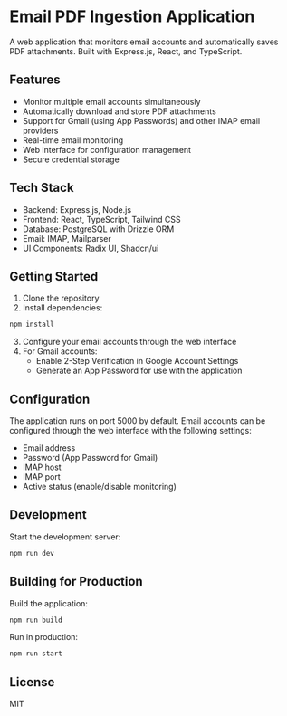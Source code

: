 
# Email PDF Ingestion Application

A web application that monitors email accounts and automatically saves PDF attachments. Built with Express.js, React, and TypeScript.

## Features

- Monitor multiple email accounts simultaneously
- Automatically download and store PDF attachments
- Support for Gmail (using App Passwords) and other IMAP email providers
- Real-time email monitoring
- Web interface for configuration management
- Secure credential storage

## Tech Stack

- Backend: Express.js, Node.js
- Frontend: React, TypeScript, Tailwind CSS
- Database: PostgreSQL with Drizzle ORM
- Email: IMAP, Mailparser
- UI Components: Radix UI, Shadcn/ui

## Getting Started

1. Clone the repository
2. Install dependencies:
```bash
npm install
```
3. Configure your email accounts through the web interface
4. For Gmail accounts:
   - Enable 2-Step Verification in Google Account Settings
   - Generate an App Password for use with the application

## Configuration

The application runs on port 5000 by default. Email accounts can be configured through the web interface with the following settings:

- Email address
- Password (App Password for Gmail)
- IMAP host
- IMAP port
- Active status (enable/disable monitoring)

## Development

Start the development server:

```bash
npm run dev
```

## Building for Production

Build the application:

```bash
npm run build
```

Run in production:

```bash
npm run start
```

## License

MIT
